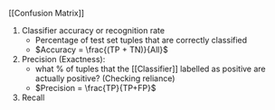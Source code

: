 [[Confusion Matrix]]

1. Classifier accuracy or recognition rate
	- Percentage of test set tuples that are correctly classified
	- $Accuracy = \frac{(TP + TN)}{All}$
2. Precision (Exactness):
	- what % of tuples that the [[Classifier]] labelled as positive are actually positive? (Checking reliance)
	- $Precision = \frac{TP}{TP+FP}$
3. Recall 
